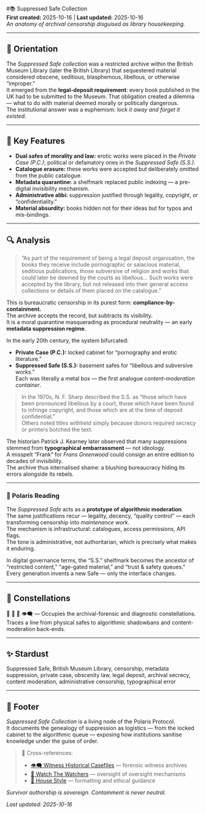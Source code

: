 #📚 Suppressed Safe Collection  
**First created:** 2025-10-16 | **Last updated:** 2025-10-16  
*An anatomy of archival censorship disguised as library housekeeping.*

---

## 🧭 Orientation  

The *Suppressed Safe collection* was a restricted archive within the British Museum Library (later the British Library) that sequestered material considered obscene, seditious, blasphemous, libellous, or otherwise “improper.”  
It emerged from the **legal-deposit requirement**: every book published in the UK had to be submitted to the Museum. That obligation created a dilemma — what to do with material deemed morally or politically dangerous.  
The institutional answer was a euphemism: *lock it away and forget it existed.*

---

## 🧩 Key Features  

- **Dual safes of morality and law:** erotic works were placed in the *Private Case (P.C.)*; political or defamatory ones in the *Suppressed Safe (S.S.)*.  
- **Catalogue erasure:** these works were accepted but deliberately omitted from the public catalogue.  
- **Metadata quarantine:** a shelfmark replaced public indexing — a pre-digital invisibility mechanism.  
- **Administrative alibi:** suppression justified through legality, copyright, or “confidentiality.”  
- **Material absurdity:** books hidden not for their ideas but for typos and mis-bindings.  

---

## 🔍 Analysis  

> “As part of the requirement of being a legal deposit organisation, the books they receive include pornographic or salacious material, seditious publications, those subversive of religion and works that could later be deemed by the courts as libellous… Such works were accepted by the library, but not released into their general access collections or details of them placed on the catalogue.”

This is bureaucratic censorship in its purest form: **compliance-by-containment.**  
The archive accepts the record, but subtracts its visibility.  
It is a moral quarantine masquerading as procedural neutrality — an early **metadata suppression regime**.

In the early 20th century, the system bifurcated:  
- **Private Case (P.C.):** locked cabinet for “pornography and erotic literature.”  
- **Suppressed Safe (S.S.):** basement safes for “libellous and subversive works.”  
Each was literally a metal box — the first analogue *content-moderation container*.

> In the 1970s, N. F. Sharp described the S.S. as “those which have been pronounced libellous by a court, those which have been found to infringe copyright, and those which are at the time of deposit confidential.”  
> Others noted titles withheld simply because donors required secrecy or printers botched the text.

The historian Patrick J. Kearney later observed that many suppressions stemmed from **typographical embarrassment** — not ideology.  
A misspelt “Frank” for *Frans Greenwood* could consign an entire edition to decades of invisibility.  
The archive thus internalised shame: a blushing bureaucracy hiding its errors alongside its rebels.

---

### 🧠 Polaris Reading  

The *Suppressed Safe* acts as a **prototype of algorithmic moderation**.  
The same justifications recur — legality, decency, “quality control” — each transforming censorship into *maintenance work*.  
The mechanism is infrastructural: catalogues, access permissions, API flags.  
The tone is administrative, not authoritarian, which is precisely what makes it enduring.

In digital governance terms, the “S.S.” shelfmark becomes the ancestor of “restricted content,” “age-gated material,” and “trust & safety queues.”  
Every generation invents a new Safe — only the interface changes.

---

## 🌌 Constellations  

🧾 🔮 🧠 👁️‍🗨️ — Occupies the archival-forensic and diagnostic constellations.  
Traces a line from physical safes to algorithmic shadowbans and content-moderation back-ends.

---

## ✨ Stardust  

Suppressed Safe, British Museum Library, censorship, metadata suppression, private case, obscenity law, legal deposit, archival secrecy, content moderation, administrative censorship, typographical error

---

## 🏮 Footer  

*Suppressed Safe Collection* is a living node of the Polaris Protocol.  
It documents the genealogy of suppression as logistics — from the locked cabinet to the algorithmic queue — exposing how institutions sanitise knowledge under the guise of order.  

> 📡 Cross-references:  
> - [👁️‍🗨️ Witness Historical Casefiles](../Disruption_Kit/Big_Picture_Protocols/👁️‍🗨️_Witness_Historical_Casefiles/) — forensic witness archives  
> - [🧿 Watch The Watchers](../Disruption_Kit/Big_Picture_Protocols/🧿_Watch_The_Watchers/) — oversight of oversight mechanisms  
> - [🔮 House Style](../Polaris_Nest/🏮_Admin_Kit/🔮_house_style.md) — formatting and ethical guidance  

*Survivor authorship is sovereign. Containment is never neutral.*  

_Last updated: 2025-10-16_
